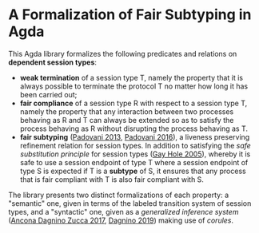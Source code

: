 # A Formalization of Fair Subtyping in Agda

This Agda library formalizes the following predicates and relations
on **dependent session types**:

* **weak termination** of a session type T, namely the property that
  it is always possible to terminate the protocol T no matter how
  long it has been carried out;
* **fair compliance** of a session type R with respect to a session
  type T, namely the property that any interaction between two
  processes behaving as R and T can always be extended so as to
  satisfy the process behaving as R without disrupting the process
  behaving as T.
* **fair subtyping** ([Padovani 2013], [Padovani 2016]), a liveness
  preserving refinement relation for session types. In addition to
  satisfying the *safe substitution principle* for session types
  ([Gay Hole 2005]), whereby it is safe to use a session endpoint of
  type T where a session endpoint of type S is expected if T is a
  **subtype** of S, it ensures that any process that is fair
  compliant with T is also fair compliant with S.

The library presents two distinct formalizations of each property: a
"semantic" one, given in terms of the labeled transition system of
session types, and a "syntactic" one, given as a *generalized
inference system* ([Ancona Dagnino Zucca 2017], [Dagnino 2019]) making
use of *corules*.

[Gay Hole 2005]: http://dx.doi.org/10.1007/s00236-005-0177-z
[Ancona Dagnino Zucca 2017]: http://dx.doi.org/10.1007/978-3-662-54434-1\_2
[Dagnino 2019]: http://dx.doi.org/10.23638/LMCS-15(1:26)2019
[Padovani 2013]: http://dx.doi.org/10.1007/978-3-642-39212-2\_34
[Padovani 2016]: http://dx.doi.org/10.1017/S096012951400022X
